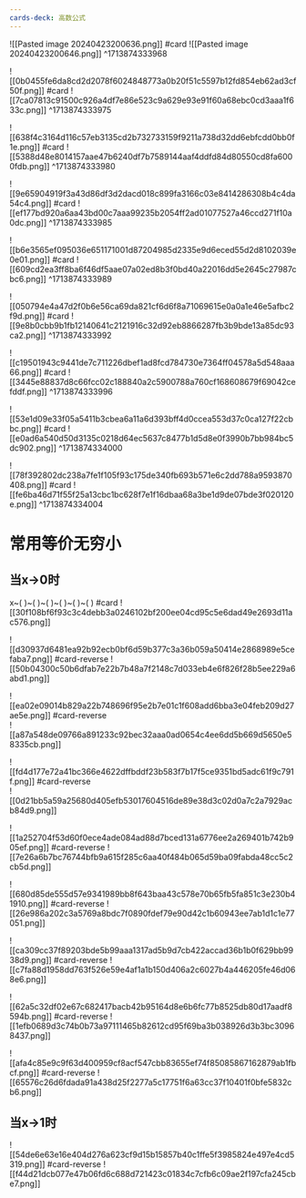 ```yaml
---
cards-deck: 高数公式
---
```


![[Pasted image 20240423200636.png]]
#card 
![[Pasted image 20240423200646.png]]
^1713874333968

![[0b0455fe6da8cd2d2078f6024848773a0b20f51c5597b12fd854eb62ad3cf50f.png]]
#card 
![[7ca07813c91500c926a4df7e86e523c9a629e93e91f60a68ebc0cd3aaa1f633c.png]]
^1713874333975

![[638f4c3164d116c57eb3135cd2b732733159f9211a738d32dd6ebfcdd0bb0f1e.png]]
#card 
![[5388d48e8014157aae47b6240df7b7589144aaf4ddfd84d80550cd8fa6000fdb.png]]
^1713874333980

![[9e65904919f3a43d86df3d2dacd018c899fa3166c03e8414286308b4c4da54c4.png]]
#card 
![[ef177bd920a6aa43bd00c7aaa99235b2054ff2ad01077527a46ccd271f10a0dc.png]]
^1713874333985

![[b6e3565ef095036e651171001d87204985d2335e9d6eced55d2d8102039e0e01.png]]
#card 
![[609cd2ea3ff8ba6f46df5aae07a02ed8b3f0bd40a22016dd5e2645c27987cbc6.png]]
^1713874333989


![[050794e4a47d2f0b6e56ca69da821cf6d6f8a71069615e0a0a1e46e5afbc2f9d.png]]
#card 
![[9e8b0cbb9b1fb12140641c2121916c32d92eb8866287fb3b9bde13a85dc93ca2.png]]
^1713874333992

![[c19501943c9441de7c711226dbef1ad8fcd784730e7364ff04578a5d548aaa66.png]]
#card 
![[3445e88837d8c66fcc02c188840a2c5900788a760cf168608679f69042cefddf.png]]
^1713874333996


![[53e1d09e33f05a5411b3cbea6a11a6d393bff4d0ccea553d37c0ca127f22cbbc.png]]
#card 
![[e0ad6a540d50d3135c0218d64ec5637c8477b1d5d8e0f3990b7bb984bc5dc902.png]]
^1713874334000

![[78f392802dc238a7fe1f105f93c175de340fb693b571e6c2dd788a9593870408.png]]
#card 
![[fe6ba46d71f55f25a13cbc1bc628f7e1f16dbaa68a3be1d9de07bde3f020120e.png]]
^1713874334004

# 常用等价无穷小
## 当x→0时
x~( )~( )~( )~( )~( )~( ) #card 
![[30f108bf6f93c3c4debb3a0246102bf200ee04cd95c5e6dad49e2693d11ac576.png]]

![[d30937d6481ea92b92ecb0bf6d59b377c3a36b059a50414e2868989e5cefaba7.png]]
#card-reverse
![[50b04300c50b6dfab7e22b7b48a7f2148c7d033eb4e6f826f28b5ee229a6abd1.png]]

![[ea02e09014b829a22b748696f95e2b7e01c1f608add6bba3e04feb209d27ae5e.png]]
#card-reverse  
![[a87a548de09766a891233c92bec32aaa0ad0654c4ee6dd5b669d5650e58335cb.png]]

![[fd4d177e72a41bc366e4622dffbddf23b583f7b17f5ce9351bd5adc61f9c791f.png]]
#card-reverse  
![[0d21bb5a59a25680d405efb53017604516de89e38d3c02d0a7c2a7929acb84d9.png]]

![[1a252704f53d60f0ece4ade084ad88d7bced131a6776ee2a269401b742b905ef.png]]
#card-reverse 
![[7e26a6b7bc76744bfb9a615f285c6aa40f484b065d59ba09fabda48cc5c2cb5d.png]]


![[680d85de555d57e9341989bb8f643baa43c578e70b65fb5fa851c3e230b41910.png]]
#card-reverse 
![[26e986a202c3a5769a8bdc7f0890fdef79e90d42c1b60943ee7ab1d1c1e77051.png]]

![[ca309cc37f89203bde5b99aaa1317ad5b9d7cb422accad36b1b0f629bb9938d9.png]]
#card-reverse 
![[c7fa88d1958dd763f526e59e4af1a1b150d406a2c6027b4a446205fe46d068e6.png]]

![[62a5c32df02e67c682417bacb42b95164d8e6b6fc77b8525db80d17aadf8594b.png]]
#card-reverse 
![[1efb0689d3c74b0b73a97111465b82612cd95f69ba3b038926d3b3bc30968437.png]]

![[afa4c85e9c9f63d400959cf8acf547cbb83655ef74f85085867162879ab1fbcf.png]]
#card-reverse 
![[65576c26d6fdada91a438d25f2277a5c17751f6a63cc37f10401f0bfe5832cb6.png]]

## 当x→1时
![[54de6e63e16e404d276a623cf9d15b15857b40c1ffe5f3985824e497e4cd5319.png]]
#card-reverse 
![[f44d21dcb077e47b06fd6c688d721423c01834c7cfb6c09ae2f197cfa245cbe7.png]]
